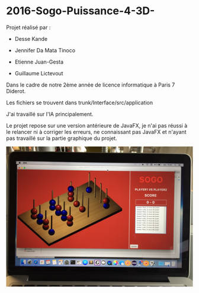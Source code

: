 # 2016-Sogo-Puissance-4-3D-

Projet réalisé par :

* Desse Kande

* Jennifer Da Mata Tinoco

* Etienne Juan-Gesta

* Guillaume Lictevout

Dans le cadre de notre 2ème année de licence informatique à Paris 7 Diderot.

Les fichiers se trouvent dans trunk/Interface/src/application

J'ai travaillé sur l'IA principalement.

Le projet repose sur une version antérieure de JavaFX, je n'ai pas réussi à le relancer ni à corriger les erreurs, ne connaissant pas JavaFX et n'ayant pas travaillé sur la partie graphique du projet.

![](image_jeu.jpg)
